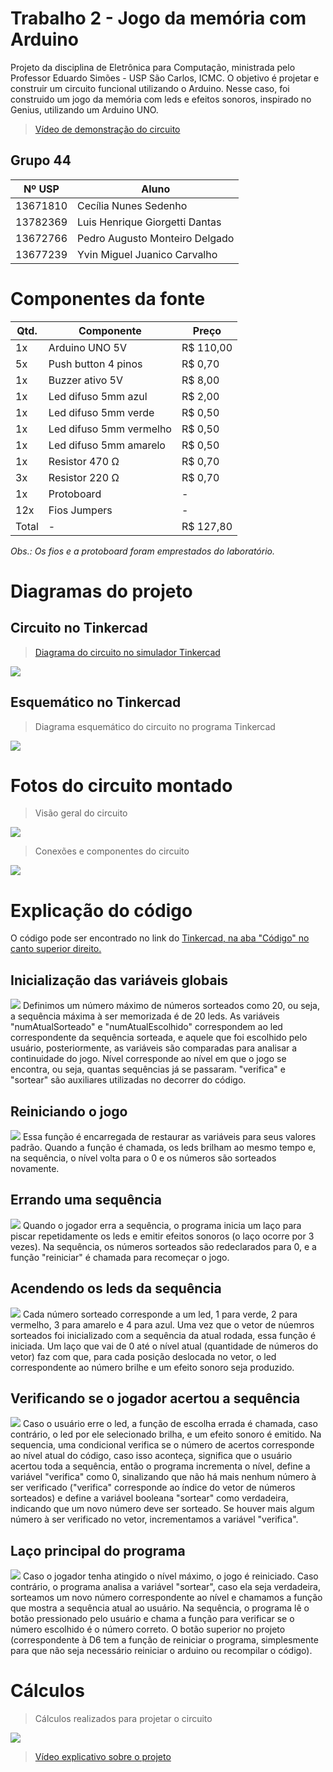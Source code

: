# Trabalho 2 - Jogo da memória com Arduino

Projeto da disciplina de Eletrônica para Computação, ministrada pelo Professor Eduardo Simões - USP São Carlos, ICMC. O objetivo é projetar e construir um circuito funcional utilizando o Arduino. Nesse caso, foi construido um jogo da memória com leds e efeitos sonoros, inspirado no Genius, utilizando um Arduino UNO.

> [Vídeo de demonstração do circuito](https://youtu.be/0idglTDbHpw)

## Grupo 44
|  Nº USP  |  Aluno  |
|---|---|
| 13671810 | Cecília Nunes Sedenho | 
| 13782369 | Luis Henrique Giorgetti Dantas | 
| 13672766 | Pedro Augusto Monteiro Delgado | 
| 13677239 | Yvin Miguel Juanico Carvalho | 

# Componentes da fonte

|  Qtd.  |  Componente |  Preço  |
|---|---|---|
| 1x | Arduino UNO 5V | R$ 110,00 |
| 5x | Push button 4 pinos | R$ 0,70 |
| 1x | Buzzer ativo 5V | R$ 8,00 |
| 1x | Led difuso 5mm azul | R$ 2,00 |
| 1x | Led difuso 5mm verde | R$ 0,50 |
| 1x | Led difuso 5mm vermelho | R$ 0,50 |
| 1x | Led difuso 5mm amarelo | R$ 0,50 |
| 1x | Resistor 470 Ω | R$ 0,70 |
| 3x | Resistor 220 Ω | R$ 0,70 |
| 1x | Protoboard | - | - |
| 12x | Fios Jumpers | - | - |
| Total | - | R$ 127,80 |

_Obs.: Os fios e a protoboard foram emprestados do laboratório._

# Diagramas do projeto

## Circuito no Tinkercad
> [Diagrama do circuito no simulador Tinkercad](https://www.tinkercad.com/things/316zUlV3nzP-brilliant-amur/editel?sharecode=ZDVESLm344NNm34ZEWPucYJBQrtOrZFcA-oQCMIJ-rM)
<img src="https://i.imgur.com/q7dexZ6.png">

## Esquemático no Tinkercad
> Diagrama esquemático do circuito no programa Tinkercad
<img src="https://i.imgur.com/GCvSZ0i.png">

# Fotos do circuito montado

> Visão geral do circuito
<img src="https://i.imgur.com/ngKpYBF.jpg">

> Conexões e componentes do circuito
<img src="https://i.imgur.com/lYcuxEG.jpg">

# Explicação do código
O código pode ser encontrado no link do [Tinkercad, na aba "Código" no canto superior direito.](https://www.tinkercad.com/things/316zUlV3nzP-brilliant-amur/editel?sharecode=ZDVESLm344NNm34ZEWPucYJBQrtOrZFcA-oQCMIJ-rM)

## Inicialização das variáveis globais
<img src="https://i.imgur.com/DDXITig.png">
Definimos um número máximo de números sorteados como 20, ou seja, a sequência máxima à ser memorizada é de 20 leds. As variáveis "numAtualSorteado" e "numAtualEscolhido" correspondem ao led correspondente da sequência sorteada, e aquele que foi escolhido pelo usuário, posteriormente, as variáveis são comparadas para analisar a continuidade do jogo. Nível corresponde ao nível em que o jogo se encontra, ou seja, quantas sequências já se passaram. "verifica" e "sortear" são auxiliares utilizadas no decorrer do código.

## Reiniciando o jogo
<img src="https://i.imgur.com/rnqmxho.png">
Essa função é encarregada de restaurar as variáveis para seus valores padrão. Quando a função é chamada, os leds brilham ao mesmo tempo e, na sequência, o nível volta para o 0 e os números são sorteados novamente.

## Errando uma sequência
<img src="https://i.imgur.com/3HcBvsu.png">
Quando o jogador erra a sequência, o programa inicia um laço para piscar repetidamente os leds e emitir efeitos sonoros (o laço ocorre por 3 vezes). Na sequência, os números sorteados são redeclarados para 0, e a função "reiniciar" é chamada para recomeçar o jogo.

## Acendendo os leds da sequência
<img src="https://i.imgur.com/XzuE4QT.png">
Cada número sorteado corresponde a um led, 1 para verde, 2 para vermelho, 3 para amarelo e 4 para azul.
Uma vez que o vetor de núemros sorteados foi inicializado com a sequência da atual rodada, essa função é iniciada. Um laço que vai de 0 até o nível atual (quantidade de números do vetor) faz com que, para cada posição deslocada no vetor, o led correspondente ao número brilhe e um efeito sonoro seja produzido.

## Verificando se o jogador acertou a sequência
<img src="https://i.imgur.com/uK3prFK.png">
Caso o usuário erre o led, a função de escolha errada é chamada, caso contrário, o led por ele selecionado brilha, e um efeito sonoro é emitido. Na sequencia, uma condicional verifica se o número de acertos corresponde ao nível atual do código, caso isso aconteça, significa que o usuário acertou toda a sequência, então o programa incrementa o nível, define a variável "verifica" como 0, sinalizando que não há mais nenhum número à ser verificado ("verifica" corresponde ao índice do vetor de números sorteados) e define a variável booleana "sortear" como verdadeira, indicando que um novo número deve ser sorteado. Se houver mais algum número à ser verificado no vetor, incrementamos a variável "verifica".

## Laço principal do programa
<img src="https://i.imgur.com/t9K0Rw6.png">
Caso o jogador tenha atingido o nível máximo, o jogo é reiniciado. Caso contrário, o programa analisa a variável "sortear", caso ela seja verdadeira, sorteamos um novo número correspondente ao nível e chamamos a função que mostra a sequência atual ao usuário. Na sequência, o programa lê o botão pressionado pelo usuário e chama a função para verificar se o número escolhido é o número correto. O botão superior no projeto (correspondente à D6 tem a função de reiniciar o programa, simplesmente para que não seja necessário reiniciar o arduino ou recompilar o código).

# Cálculos
> Cálculos realizados para projetar o circuito
<img src="https://i.imgur.com/XjGQf3z.png">

> [Vídeo explicativo sobre o projeto](https://youtu.be/_4TR3g88akQ)

